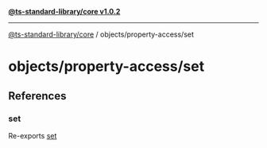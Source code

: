 [**@ts-standard-library/core v1.0.2**](../../../README.md)

***

[@ts-standard-library/core](../../../modules.md) / objects/property-access/set

# objects/property-access/set

## References

### set

Re-exports [set](functions/set.md)
